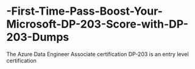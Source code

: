 # -First-Time-Pass-Boost-Your-Microsoft-DP-203-Score-with-DP-203-Dumps
The Azure Data Engineer Associate certification DP-203 is an entry level certification

